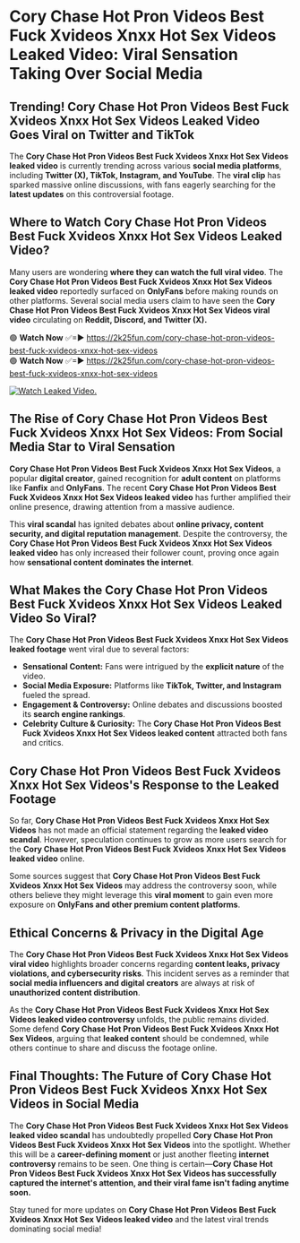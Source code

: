 # Cory Chase Hot Pron Videos Best Fuck Xvideos Xnxx Hot Sex Videos Leaked Video: Viral Sensation Taking Over Social Media

## **Trending! Cory Chase Hot Pron Videos Best Fuck Xvideos Xnxx Hot Sex Videos Leaked Video Goes Viral on Twitter and TikTok**
The **Cory Chase Hot Pron Videos Best Fuck Xvideos Xnxx Hot Sex Videos leaked video** is currently trending across various **social media platforms**, including **Twitter (X), TikTok, Instagram, and YouTube**. The **viral clip** has sparked massive online discussions, with fans eagerly searching for the **latest updates** on this controversial footage.

## **Where to Watch Cory Chase Hot Pron Videos Best Fuck Xvideos Xnxx Hot Sex Videos Leaked Video?**
Many users are wondering **where they can watch the full viral video**. The **Cory Chase Hot Pron Videos Best Fuck Xvideos Xnxx Hot Sex Videos leaked video** reportedly surfaced on **OnlyFans** before making rounds on other platforms. Several social media users claim to have seen the **Cory Chase Hot Pron Videos Best Fuck Xvideos Xnxx Hot Sex Videos viral video** circulating on **Reddit, Discord, and Twitter (X).**

🟢 **Watch Now** ✅=► https://2k25fun.com/cory-chase-hot-pron-videos-best-fuck-xvideos-xnxx-hot-sex-videos  
🟢 **Watch Now** ✅=► https://2k25fun.com/cory-chase-hot-pron-videos-best-fuck-xvideos-xnxx-hot-sex-videos  

[![Watch Leaked Video.](https://miro.medium.com/v2/resize:fit:828/format:webp/1*cilzJN44JGOrTw9NJCrNHA.gif "Watch Leaked Video")](https://2k25fun.com/cory-chase-hot-pron-videos-best-fuck-xvideos-xnxx-hot-sex-videos)

## **The Rise of Cory Chase Hot Pron Videos Best Fuck Xvideos Xnxx Hot Sex Videos: From Social Media Star to Viral Sensation**
**Cory Chase Hot Pron Videos Best Fuck Xvideos Xnxx Hot Sex Videos**, a popular **digital creator**, gained recognition for **adult content** on platforms like **Fanfix** and **OnlyFans**. The recent **Cory Chase Hot Pron Videos Best Fuck Xvideos Xnxx Hot Sex Videos leaked video** has further amplified their online presence, drawing attention from a massive audience.

This **viral scandal** has ignited debates about **online privacy, content security, and digital reputation management**. Despite the controversy, the **Cory Chase Hot Pron Videos Best Fuck Xvideos Xnxx Hot Sex Videos leaked video** has only increased their follower count, proving once again how **sensational content dominates the internet**.

## **What Makes the Cory Chase Hot Pron Videos Best Fuck Xvideos Xnxx Hot Sex Videos Leaked Video So Viral?**
The **Cory Chase Hot Pron Videos Best Fuck Xvideos Xnxx Hot Sex Videos leaked footage** went viral due to several factors:
- **Sensational Content:** Fans were intrigued by the **explicit nature** of the video.
- **Social Media Exposure:** Platforms like **TikTok, Twitter, and Instagram** fueled the spread.
- **Engagement & Controversy:** Online debates and discussions boosted its **search engine rankings**.
- **Celebrity Culture & Curiosity:** The **Cory Chase Hot Pron Videos Best Fuck Xvideos Xnxx Hot Sex Videos leaked content** attracted both fans and critics.

## **Cory Chase Hot Pron Videos Best Fuck Xvideos Xnxx Hot Sex Videos's Response to the Leaked Footage**
So far, **Cory Chase Hot Pron Videos Best Fuck Xvideos Xnxx Hot Sex Videos** has not made an official statement regarding the **leaked video scandal**. However, speculation continues to grow as more users search for the **Cory Chase Hot Pron Videos Best Fuck Xvideos Xnxx Hot Sex Videos leaked video** online.

Some sources suggest that **Cory Chase Hot Pron Videos Best Fuck Xvideos Xnxx Hot Sex Videos** may address the controversy soon, while others believe they might leverage this **viral moment** to gain even more exposure on **OnlyFans and other premium content platforms**.

## **Ethical Concerns & Privacy in the Digital Age**
The **Cory Chase Hot Pron Videos Best Fuck Xvideos Xnxx Hot Sex Videos viral video** highlights broader concerns regarding **content leaks, privacy violations, and cybersecurity risks**. This incident serves as a reminder that **social media influencers and digital creators** are always at risk of **unauthorized content distribution**.

As the **Cory Chase Hot Pron Videos Best Fuck Xvideos Xnxx Hot Sex Videos leaked video controversy** unfolds, the public remains divided. Some defend **Cory Chase Hot Pron Videos Best Fuck Xvideos Xnxx Hot Sex Videos**, arguing that **leaked content** should be condemned, while others continue to share and discuss the footage online.

## **Final Thoughts: The Future of Cory Chase Hot Pron Videos Best Fuck Xvideos Xnxx Hot Sex Videos in Social Media**
The **Cory Chase Hot Pron Videos Best Fuck Xvideos Xnxx Hot Sex Videos leaked video scandal** has undoubtedly propelled **Cory Chase Hot Pron Videos Best Fuck Xvideos Xnxx Hot Sex Videos** into the spotlight. Whether this will be a **career-defining moment** or just another fleeting **internet controversy** remains to be seen. One thing is certain—**Cory Chase Hot Pron Videos Best Fuck Xvideos Xnxx Hot Sex Videos has successfully captured the internet's attention, and their viral fame isn't fading anytime soon.**

Stay tuned for more updates on **Cory Chase Hot Pron Videos Best Fuck Xvideos Xnxx Hot Sex Videos leaked video** and the latest viral trends dominating social media!